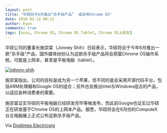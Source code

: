 ```yaml
---
layout: post
title: "华硕将于6月推出“杀手级产品”  或采用Chrome OS"
date: 2010-02-12 00:12
author: Eyon
comments: true
tags: [asus, Chrome OS, Chrome OS Tablet, Chrome OS上网本]
---
```

华硕公司的董事长施崇棠（Jonney Shih）日前表示，华硕将会于今年6月推出一款“杀手级”产品，国外媒体纷纷认为这款杀手级产品将会搭载Chrome OS操作系统，可能是上网本，甚至是平板电脑（tablet）。

<a href="http://img.chromi.org/2010/02/johnny-shih.jpg">![](http://img.chromi.org/2010/02/johnny-shih.jpg "johnny-shih")</a>

施崇棠指出，公司的目标是成为另一个苹果，但不同的是会采用开源代码平台，包括ARM处理器和Google OS的组合；另外也会推出Intel与Windows组合的产品，以适应各种消费者的需要。

施崇棠证实华硕的平板电脑已经研发完毕等候发布，而此前Google也证实过华硕正在研发基于Chrome OS的上网本产品。据悉，华硕将会在6月份的ComputeX台北电脑展上正式公布这款杀手级产品。

Via [Digitimes](http://www.digitimes.com/NewsShow/MailHome.asp?datePublish=2010/2/10&pages=PD&seq=221),[Electricpig](http://www.electricpig.co.uk/2010/02/11/asus-boss-promises-%E2%80%9Ckiller-product%E2%80%9D-chrome-os-tablet-coming-soon/)
